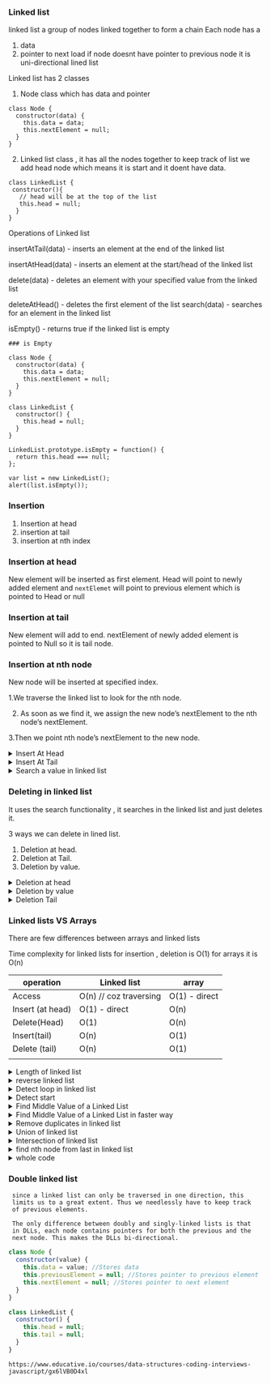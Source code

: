 ### Linked list

linked list a group of nodes linked together to form a chain
Each node has a

1. data
2. pointer to next load
   if node doesnt have pointer to previous node it is
   uni-directional lined list

Linked list has 2 classes

1. Node class which has data and pointer

```
class Node {
  constructor(data) {
    this.data = data;
    this.nextElement = null;
  }
}
```

2. Linked list class , it has all the nodes together
   to keep track of list we add head node which means
   it is start and it doent have data.

```
class LinkedList {
 constructor(){
   // head will be at the top of the list
   this.head = null;
  }
}
```

Operations of Linked list

insertAtTail(data) - inserts an element at the end of the linked list

insertAtHead(data) - inserts an element at the start/head of the linked list

delete(data) - deletes an element with your specified value from the linked list

deleteAtHead() - deletes the first element of the list
search(data) - searches for an element in the linked list

isEmpty() - returns true if the linked list is empty

```
### is Empty

class Node {
  constructor(data) {
    this.data = data;
    this.nextElement = null;
  }
}

class LinkedList {
  constructor() {
    this.head = null;
  }
}

LinkedList.prototype.isEmpty = function() {
  return this.head === null;
};

var list = new LinkedList();
alert(list.isEmpty());

```

### Insertion

1. Insertion at head
2. insertion at tail
3. insertion at nth index

### Insertion at head

New element will be inserted as first element.
Head will point to newly added element and `nextElemet`
will point to previous element which is pointed to
Head or null

### Insertion at tail

New element will add to end.
nextElement of newly added element is pointed to Null
so it is tail node.

### Insertion at nth node

New node will be inserted at specified index.

1.We traverse the linked list to look for the nth node.

2. As soon as we find it, we assign the new node’s
   nextElement to the nth node’s nextElement.

3.Then we point nth node’s nextElement to the new node.

<details><summary>Insert At Head</summary>
<p>

```javascript
class Node {
  constructor(data) {
    this.data = data;
    this.nextElement = null;
  }
}
class LinkedList {
  constructor() {
    this.head = null;
  }
  isEmpty() {
    return this.head === null;
  }
  insertAtHead(newData) {
    const tempNode = new Node(newData);
    tempNode.nextElement = this.head;
    this.head = tempNode;
    return this;
  }
  printList() {
    console.log(this.head);
  }
}

const list = new LinkedList();
for (var i = 0; i < 9; i++) {
  list.insertAtHead(i);
}
list.printList();
```

```
insertAtHead(newData) {
  // create new node with new data
    const tempNode = new Node(newData);
 // attach nextelement property to current head
    tempNode.nextElement = this.head;
 // attach newly created head to temp node
    this.head = tempNode;
    return this;
  }
  </p>
```


```
Time complexity
At every instance, we point the head Node to a new
Node. Therefore, the time complexity for insertion at
head is O(1).
```
</details>

<details><summary>Insert At Tail</summary>
<p>

```
Reference :
https://www.youtube.com/watch?v=IILYDOd_KGs
```

```javascript
LinkedList.prototype.insertAtTail = function(newData) {
  //Creating a new Node with data as newData
  let node = new Node(newData);

  //check for case when list is empty
  if (this.isEmpty()) {
    //Needs to Insert the new node at Head
    this.head = node;
    return this;
  }

  //Start from head
  let currentNode = this.head;

  //Iterate to the last element
  while (currentNode.nextElement != null) { // chec if last element has next element
    currentNode = currentNode.nextElement;
  }

  //Make new node the nextElement of last node of list
  currentNode.nextElement = node;
  return this;
};
```

```
Time complexity
O(n)
```

</p>

</details>

<details><summary>Search a value in linked list</summary>
<p>

```
I/p - A linked list and an integer to be searched.
O/p - true if the integer is found. false otherwise.
Only way is to loop like arrays
```

```javascript
search(value) {
    let currentNode = this.head;
    while (currentNode !== null) {
      if (currentNode.data === value) {
        return true; // found
      }
      currentNode = currentNode.nextElement;
    }
    return false;
  }
```

```
Time complexity
O(n)
```

</p>

</details>

### Deleting in linked list

It uses the search functionality , it searches in the
linked list and just deletes it.

3 ways we can delete in lined list.

1. Deletion at head.
2. Deletion at Tail.
3. Deletion by value.

<details><summary>Deletion at head</summary>
<p>

```
It is just simple, link head to first element so zeroth
element will be removed :)
```

```javascript
deleteAtHead() {
    if (this.isEmpty()) {
      return this;
    }
    let currentNode = this.head;
    this.head = currentNode.nextElement;
    return this;
  }
```

```
Time complexity
O(1)
```

</p>
</details>

<details><summary>Deletion by value</summary>
<p>

```
loop to list .
while you are at current index , compare value with
nextElement data , if same then link currentItem next
element to currentNode.nextElement.nextElement.
```

```javascript
deleteVal(value) {
    if (this.isEmpty()) {
      return;
    }
    let currentNode = this.head;
    if (currentNode.data === value) {
      this.head = currentNode.nextElement;
      return true;
    }
    while (currentNode.nextElement !== null) {
      if (currentNode.nextElement.data === value) {
        currentNode.nextElement = currentNode.nextElement.nextElement;
        return true;
      }
      currentNode = currentNode.nextElement;
    }
    return this;
  }
```

```
Time complexity
O(1)
```

</p>

</details>

<details><summary>Deletion Tail</summary>
<p>

```
We just need to reach the second last node and update its
nextElement.
```

```javascript
deleteAtTail() {
    if (this.isEmpty()) {
      return this;
    }
    let firstNode = this.head;
    if (firstNode.nextElement == null) {
      this.deleteAtHead();
      return this;
    }
    //otherwise traverse to reach second last node
    while (firstNode.nextElement.nextElement != null) {
      firstNode = firstNode.nextElement;
    }
    //since you have reached second last node, just update its nextElement pointer to point at null, skipping the last node
    firstNode.nextElement = null;
    return this;
  }
```

```
Time complexity
O(n)
```

</p>

</details>

### Linked lists VS Arrays

There are few differences between arrays and linked lists

Time complexity for linked lists for insertion , deletion is
O(1) for arrays it is O(n)

| operation        | Linked list            | array         |
| ---------------- | ---------------------- | ------------- |
| Access           | O(n) // coz traversing | O(1) - direct |
| Insert (at head) | O(1) - direct          | O(n)          |
| Delete(Head)     | O(1)                   | O(n)          |
| Insert(tail)     | O(n)                   | O(1)          |
| Delete (tail)    | O(n)                   | O(1)          |
|                  |                        |               |

<details><summary>Length of linked list</summary>
<p>

```javascript
length() {
    let currentNode = this.head;
    var size = 0;
    while (currentNode !== null) {
      size++;
      currentNode = currentNode.nextElement;
    }
    //alert(size);
    return size;
  }
```

```
Time complexity
O(n)
```

</p>

</details>

<details><summary>reverse linked list</summary>
<p>

```
It is simple , we just store ref to previous node and next.
in linked list next element points to next element so here
we will make next element point to previous element so it will be
reversed for first element previous node will be null.
and in last change head to first element.
```

```javascript
reverse() {
    let prevNode = null;
    let currentNode = this.head;
    let nextNode = null;

    while (currentNode != null) {
      nextNode = currentNode.nextElement;
      currentNode.nextElement = prevNode;
      prevNode = currentNode;
      currentNode = nextNode;
    }
    this.head = prevNode;
    console.log(this.head);
  }
```

```
Time complexity
O(n)
```

</p>

</details>

<details><summary>Detect loop in linked list</summary>
<p>

```
Reference : https://www.youtube.com/watch?v=zbozWoMgKW0
```

```
Floyd’s Cycle-Finding Algorithm

head->1->5->7->3 // doent contain a loop
head->1->5->7>-3->5 // its a loop as 1 is point to 5 and 3 pointing to 5;
basically doesnot end with null
```

```javascript
detectLoop() {
    let onestep = this.head;
    let twostep = this.head;
    while (
      onestep !== null &&
      twostep !== null &&
      twostep.nextElement !== null
    ) {
      onestep = onestep.nextElement;
      twostep = twostep.nextElement.nextElement;
      if (onestep === twostep) {
        console.log("loop");
        return true;
      }
    }
    return false;
  }
```

```javascript
// Adding loop
let list = new LinkedList();

list.insertAtHead(21);
list.insertAtHead(14);
list.insertAtHead(7);

let head = list.getHead();
let node = list.getHead();

// Adding a loop
for (var i = 0; i < 4; i++) {
  if (node.nextElement == null) {
    node.nextElement = head.nextElement;
    break;
  }
  node = node.nextElement;
}
```

```
Explanation
Take 2 pointers
while loop -> if any one is null hen there is no loop
incerement one pointer by one step and other by 2 steps.
if both meet then there is loop
```

```
Time complexity
O(n)
```

</p>

</details>

<details><summary>Detect start</summary>
<p>

```javascript
```

```

```

</p>

</details>

<details><summary>Find Middle Value of a Linked List</summary>
<p>

```javascript
findMid() {
    let midNode = null;
    let length = 0;
    let tempNode = list.getHead();
    while (tempNode != null) {
      tempNode = tempNode.nextElement;
      length++;
    }
    let middle = Math.ceil(length / 2);
    midNode = list.getHead();
    for (var i = 1; i < middle; i++) {
      midNode = midNode.nextElement;
    }
    console.log("middle");
    console.log(midNode);
    return midNode;
  }
```

```
Time complexity
O(n)
```

</p>

</details>

<details><summary>Find Middle Value of a Linked List 
in faster way
</summary>
<p>

```
Reference : https://www.youtube.com/watch?v=Uk-PkL5WMMY
```

```
In the same iteration we will maintain 2 pointers , 1st pointer will
increment by 1 and 2nd pointer will increment by 2 steps if at any
point if anyone is null then 1st pointer is midddle value.
```

```javascript
findMidFast() {
    let midNode = null;
    //Write your code here
    if (list.isEmpty()) {
      return null;
    }
    let slowerNode = list.getHead();
    let fasterNode = list.getHead();
    if (slowerNode.nextElement == null) {
      return slowerNode;
    }
    while (slowerNode.nextElement != null && fasterNode.nextElement != null) {
      slowerNode = slowerNode.nextElement;
      fasterNode = fasterNode.nextElement.nextElement;
    }
    console.log(slowerNode);
    return slowerNode;
  }
```

```
Time complexity
O(n)
```

</p>

</details>

<details><summary>Remove duplicates in linked list
</summary>
<p>

```javascript
removeDuplicates() {
    if (this.isEmpty()) {
      return null;
    }
    // if list has only 1 item
    if (this.head.nextElement === null) {
      return this.head;
    }
    let outernode = this.head;
    let innernode = this.head;
    while (outernode !== null) {
      while (innernode !== null) {
        // check for duplicate and if found
        if (
          innernode.nextElement !== null &&
          outernode.data === innernode.nextElement.data
        ) {
          // remove duplicate
          innernode.nextElement = innernode.nextElement.nextElement;
        } else {
          innernode = innernode.nextElement;
        }
      }
      outernode = outernode.nextElement;
    }
    console.log("duplicates");
    return this;
  }
```

```
Time complexity
O(n power 2)
```

</p>

</details>

<details><summary>Union of linked list
</summary>
<p>

```javascript
function union(list1, list2) {
  if (list1.isEmpty()) {
    return list2;
  } else if (list2.isEmpty()) {
    return list1;
  }

  let start = list1.getHead();

  //Traverse the first list till the tail
  while (start.nextElement != null) {
    start = start.nextElement;
  }

  //Link last element of first list to the first element of second list
  start.nextElement = list2.getHead();
  list1.removeDuplicates();
  console.log("union");
  console.log(list1);
  return list1;
}
```

```
If we did not have the care of duplicates, the runtime complexity of
this algorithm would be O(m) where m is the size of the first list.
 However, because of duplicates, we need to traverse the whole union
  list. This increases the time complexity to O(m+n)power 2
​
​​  where m is the size of the first list and n is the size of the second list.
```

</p>

</details>

<details><summary>Intersection of linked list
</summary>
<p>

```javascript
```

</p>

</details>

<details><summary>find nth node from last in linked list
</summary>
<p>

```
1. Calculate the length of the linked list
2. Find the position of the node using length - n + 1 (We start from the last node since we can’t start from null)
3. Check if n is within the length
4. Iterate over to the node and return it
```

```javascript
function findNth(list, n) {
  let nthNode = null;
  let length = 0;
  let tempNode = list.getHead();
  while (tempNode != null) {
    tempNode = tempNode.nextElement;
    length++;
  }
  let nthPos = length - n;
  if (nthPos < 0 || nthPos > length) {
    return null;
  }
  nthNode = list.getHead();
  for (var i = 0; i < nthPos; i++) {
    nthNode = nthNode.nextElement;
  }
  return nthNode;
}
```

```
It performs two iterations, so the complexity is O(n).
```

</p>

</details>

<details><summary>whole code
</summary>
<p>

```javascript
class Node {
  constructor(data) {
    this.data = data;
    this.nextElement = null;
  }
}
class LinkedList {
  constructor() {
    this.head = null;
  }
  isEmpty() {
    return this.head === null;
  }
  getHead() {
    return this.head;
  }
  insertAtHead(newData) {
    const tempNode = new Node(newData);
    tempNode.nextElement = this.head;
    this.head = tempNode;
    return this;
  }
  insertAtTail(newData) {
    const node = new Node(newData);
    if (this.isEmpty) {
      this.head = node;
      return this;
    }
    let tempCurrentNode = this.head;
    while (tempCurrentNode.nextElement !== null) {
      tempCurrentNode = tempCurrentNode.nextElement;
    }
    tempCurrentNode.nextElement = node;
    return this;
  }
  search(value) {
    let currentNode = this.head;
    while (currentNode !== null) {
      if (currentNode.data === value) {
        return true; // found
      }
      currentNode = currentNode.nextElement;
    }
    return false;
  }
  deleteAtHead() {
    if (this.isEmpty()) {
      return this;
    }
    let currentNode = this.head;
    this.head = currentNode.nextElement;
    return this;
  }
  deleteVal(value) {
    if (this.isEmpty()) {
      return;
    }
    let currentNode = this.head;
    if (currentNode.data === value) {
      this.head = currentNode.nextElement;
      return true;
    }
    while (currentNode.nextElement !== null) {
      if (currentNode.nextElement.data === value) {
        currentNode.nextElement = currentNode.nextElement.nextElement;
        return true;
      }
      currentNode = currentNode.nextElement;
    }
    return this;
  }
  deleteAtTail() {
    if (this.isEmpty()) {
      return this;
    }
    let firstNode = this.head;
    if (firstNode.nextElement == null) {
      this.deleteAtHead();
      return this;
    }
    //otherwise traverse to reach second last node
    while (firstNode.nextElement.nextElement != null) {
      firstNode = firstNode.nextElement;
    }
    //since you have reached second last node, just update its nextElement pointer to point at null, skipping the last node
    firstNode.nextElement = null;
    return this;
  }
  length() {
    let currentNode = this.head;
    var size = 0;
    while (currentNode !== null) {
      size++;
      currentNode = currentNode.nextElement;
    }
    //alert(size);
    return size;
  }
  reverse() {
    let prevNode = null;
    let currentNode = this.head;
    let nextNode = null;

    while (currentNode != null) {
      nextNode = currentNode.nextElement;
      currentNode.nextElement = prevNode;
      prevNode = currentNode;
      currentNode = nextNode;
    }
    this.head = prevNode;
    console.log(this.head);
  }
  detectLoop() {
    let onestep = this.head;
    let twostep = this.head;
    while (
      onestep !== null &&
      twostep !== null &&
      twostep.nextElement !== null
    ) {
      onestep = onestep.nextElement;
      twostep = twostep.nextElement.nextElement;
      if (onestep === twostep) {
        console.log("loop");
        return true;
      }
    }
    return false;
  }
  findMid() {
    let midNode = null;
    let length = 0;
    let tempNode = list.getHead();
    while (tempNode != null) {
      tempNode = tempNode.nextElement;
      length++;
    }
    let middle = Math.ceil(length / 2);
    midNode = list.getHead();
    for (var i = 1; i < middle; i++) {
      midNode = midNode.nextElement;
    }
    console.log("middle");
    console.log(midNode);
    return midNode;
  }
  findMidFast() {
    let midNode = null;
    //Write your code here
    if (list.isEmpty()) {
      return null;
    }
    let slowerNode = list.getHead();
    let fasterNode = list.getHead();
    if (slowerNode.nextElement == null) {
      return slowerNode;
    }
    while (slowerNode.nextElement != null && fasterNode.nextElement != null) {
      slowerNode = slowerNode.nextElement;
      fasterNode = fasterNode.nextElement.nextElement;
    }
    console.log(slowerNode);
    return slowerNode;
  }
  removeDuplicates() {
    if (this.isEmpty()) {
      return null;
    }
    // if list has only 1 item
    if (this.head.nextElement === null) {
      return this.head;
    }
    let outernode = this.head;
    let innernode = this.head;
    while (outernode !== null) {
      while (innernode !== null) {
        // check for duplicate and if found
        if (
          innernode.nextElement !== null &&
          outernode.data === innernode.nextElement.data
        ) {
          // remove duplicate
          innernode.nextElement = innernode.nextElement.nextElement;
        } else {
          innernode = innernode.nextElement;
        }
      }
      outernode = outernode.nextElement;
    }
    console.log("duplicates");
    return this;
  }
  printList() {
    console.log(this.head);
  }
}

let list = new LinkedList();
for (var i = 0; i < 5; i++) {
  list.insertAtHead(i);
}
list.insertAtHead(2);
/** let list = new LinkedList();

list.insertAtHead(21);
list.insertAtHead(14);
list.insertAtHead(7);

let head = list.getHead();
let node = list.getHead();

// Adding a loop
for (var i = 0; i < 4; i++) {
  if (node.nextElement == null) {
    node.nextElement = head.nextElement;
    break;
  }
  node = node.nextElement;
}
*/
list.printList();
//list.deleteVal(3);
//list.deleteAtTail();
//list.printList();
//list.search(4);
//list.length();
//list.reverse();
//list.detectLoop();
//list.findMid();
//list.findMidFast();
list.removeDuplicates();
function union(list1, list2) {
  if (list1.isEmpty()) {
    return list2;
  } else if (list2.isEmpty()) {
    return list1;
  }

  let start = list1.getHead();

  //Traverse the first list till the tail
  while (start.nextElement != null) {
    start = start.nextElement;
  }

  //Link last element of first list to the first element of second list
  start.nextElement = list2.getHead();
  list1.removeDuplicates();
  console.log("union");
  console.log(list1);
  return list1;
}
function findNth(list, n) {
  let nthNode = null;
  let length = 0;
  let tempNode = list.getHead();
  while (tempNode != null) {
    tempNode = tempNode.nextElement;
    length++;
  }
  let nthPos = length - n;
  if (nthPos < 0 || nthPos > length) {
    return null;
  }
  nthNode = list.getHead();
  for (var i = 0; i < nthPos; i++) {
    nthNode = nthNode.nextElement;
  }
  return nthNode;
}
let l1 = new LinkedList();
l1.insertAtHead(54);
l1.insertAtHead(89);
l1.insertAtHead(11);
l1.insertAtHead(40);
l1.insertAtHead(23);

for (var i = 1; i < 5; i++) {
  console.log(findNth(l1, i).data);
}
console.log(findNth(l1, 100));

let ulist1 = new LinkedList();
let ulist2 = new LinkedList();
ulist1.insertAtHead(8);
ulist1.insertAtHead(22);
ulist1.insertAtHead(15);
ulist1.insertAtHead(22);
ulist1.printList();

ulist2.insertAtHead(21);
ulist2.insertAtHead(14);
ulist2.insertAtHead(21);
ulist2.insertAtHead(8);
ulist2.insertAtHead(7);
ulist2.printList();

union(ulist1, ulist2);
```

</p>

</details>

### Double linked list

```
 since a linked list can only be traversed in one direction, this
 limits us to a great extent. Thus we needlessly have to keep track
 of previous elements.

 The only difference between doubly and singly-linked lists is that
 in DLLs, each node contains pointers for both the previous and the
 next node. This makes the DLLs bi-directional.
```

```javascript
class Node {
  constructor(value) {
    this.data = value; //Stores data
    this.previousElement = null; //Stores pointer to previous element
    this.nextElement = null; //Stores pointer to next element
  }
}
```

```javascript
class LinkedList {
  constructor() {
    this.head = null;
    this.tail = null;
  }
}
```

```
https://www.educative.io/courses/data-structures-coding-interviews-javascript/gx6lVB0D4xl
```
